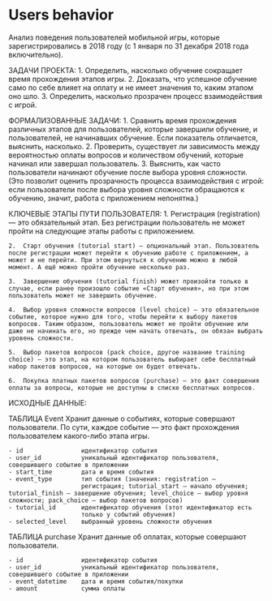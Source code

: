 # Users behavior
Анализ поведения пользователей мобильной игры, которые зарегистрировались в 2018 году (с 1 января по 31 декабря 2018 года включительно). 

ЗАДАЧИ ПРОЕКТА:
    1. Определить, насколько обучение сокращает время прохождения этапов игры.
    2. Доказать, что успешное обучение само по себе влияет на оплату и не имеет значения то, каким этапом оно шло.
    3. Определить, насколько прозрачен процесс взаимодействия с игрой.

ФОРМАЛИЗОВАННЫЕ ЗАДАЧИ:
    1.	Сравнить время прохождения различных этапов для пользователей, которые завершили обучение, и пользователей, не начинавших обучение. Если показатель отличается, выяснить, насколько.
    2.	Проверить, существует ли зависимость между вероятностью оплаты вопросов и количеством обучений, которые начинал или завершал пользователь. 
    3.	Выяснить, как часто пользователи начинают обучение после выбора уровня сложности. (Это позволит оценить прозрачность процесса взаимодействия с игрой: если пользователи после выбора уровня сложности обращаются к обучению, значит, работа с приложением непонятна.)

КЛЮЧЕВЫЕ ЭТАПЫ ПУТИ ПОЛЬЗОВАТЕЛЯ:
    1.	Регистрация (registration) — это обязательный этап. Без регистрации пользователь не может пройти на следующие этапы работы с приложением.

    2.	Старт обучения (tutorial start) — опциональный этап. Пользователь после регистрации может перейти к обучению работе с приложением, а может и не перейти. При этом вернуться к обучению можно в любой момент. А ещё можно пройти обучение несколько раз.

    3.	Завершение обучения (tutorial finish) может произойти только в случае, если ранее произошло событие «Старт обучения», но при этом пользователь может не завершить обучение.

    4.	Выбор уровня сложности вопросов (level choice) — это обязательное событие, которое нужно для того, чтобы перейти к выбору пакетов вопросов. Таким образом, пользователь может не пройти обучение или даже не начинать его, но прежде чем начать отвечать, он обязан выбрать уровень сложности.

    5.	Выбор пакетов вопросов (pack choice, другое название training choice) — это этап, на котором пользователь выбирает себе бесплатный набор пакетов вопросов, на которые он будет отвечать.

    6.	Покупка платных пакетов вопросов (purchase) — это факт совершения оплаты за вопросы, которые не доступны в списке бесплатных вопросов.

ИСХОДНЫЕ ДАННЫЕ:

ТАБЛИЦА Event
    Хранит данные о событиях, которые совершают пользователи. По сути, каждое событие — это факт прохождения пользователем какого-либо этапа игры.
    
    - id	            идентификатор события
    - user_id	        уникальный идентификатор пользователя, совершившего событие в приложении
    - start_time	    дата и время события
    - event_type	    тип события (значения: registration — 
                        регистрация; tutorial_start — начало обучения; tutorial_finish — завершение обучения; level_choice — выбор уровня сложности; pack_choice — выбор пакетов вопросов)
    - tutorial_id	    идентификатор обучения (этот идентификатор есть 
                        только у событий обучения)
    - selected_level    выбранный уровень сложности обучения

ТАБЛИЦА purchase
    Хранит данные об оплатах, которые совершают пользователи.

    - id	            идентификатор события
    - user_id	        уникальный идентификатор пользователя, совершившего событие в приложении
    - event_datetime    дата и время события/покупки
    - amount	        сумма оплаты


